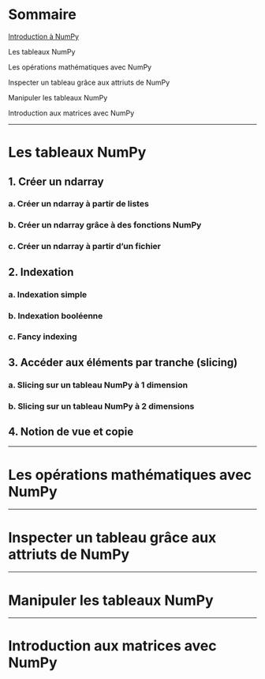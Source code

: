 # Sommaire

[Introduction à NumPy](https://github.com/AimegaelBoudzoumou/Python-pour-la-Data-Science/blob/main/4_NumPy/2_Introduction%20%C3%A0%20NumPy.md)

Les tableaux NumPy

Les opérations mathématiques avec NumPy

Inspecter un tableau grâce aux attriuts de NumPy

Manipuler les tableaux NumPy

Introduction aux matrices avec NumPy

-----------------------------------------------------------------------------------------------------------------------------------------------------------------

# Les tableaux NumPy

## 1. Créer un ndarray

### a. Créer un ndarray à partir de listes

### b. Créer un ndarray grâce à des fonctions NumPy

### c. Créer un ndarray à partir d’un fichier

## 2. Indexation

### a. Indexation simple

### b. Indexation booléenne

### c. Fancy indexing

## 3. Accéder aux éléments par tranche (slicing)

### a. Slicing sur un tableau NumPy à 1 dimension

### b. Slicing sur un tableau NumPy à 2 dimensions

## 4. Notion de vue et copie
-----------------------------------------------------------------------------------------------------------------------------------------------------------------

# Les opérations mathématiques avec NumPy
-----------------------------------------------------------------------------------------------------------------------------------------------------------------

# Inspecter un tableau grâce aux attriuts de NumPy
-----------------------------------------------------------------------------------------------------------------------------------------------------------------

# Manipuler les tableaux NumPy
-----------------------------------------------------------------------------------------------------------------------------------------------------------------

# Introduction aux matrices avec NumPy
